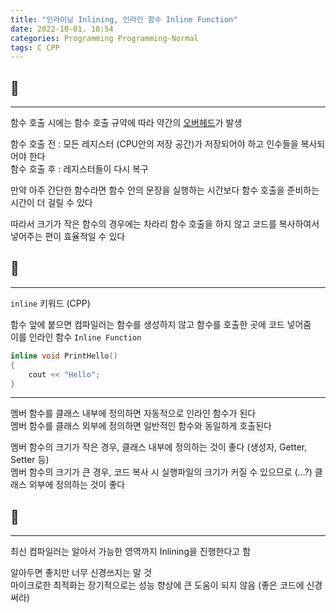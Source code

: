 ```yaml
---
title: "인라이닝 Inlining, 인라인 함수 Inline Function"
date: 2022-10-01. 10:54
categories: Programming Programming-Normal
tags: C CPP
---
```



## 🗿

---
함수 호출 시에는 함수 호출 규약에 따라 약간의 [오버헤드](https://ttmdacl.github.io/posts/Overhead/)가 발생  

함수 호출 전 : 모든 레지스터 (CPU안의 저장 공간)가 저장되어야 하고 인수들을 복사되어야 한다  
함수 호출 후 : 레지스터들이 다시 복구

만약 아주 간단한 함수라면 함수 안의 문장을 실행하는 시간보다 함수 호출을 준비하는 시간이 더 걸릴 수 있다  

따라서 크기가 작은 함수의 경우에는 차라리 함수 호출을 하지 않고 코드를 복사하여서 넣어주는 편이 효율적일 수 있다  


## 🗿

---

`inline` 키워드 (CPP)  

함수 앞에 붙으면 컴파일러는 함수를 생성하지 않고 함수를 호출한 곳에 코드 넣어줌  
이를 인라인 함수 `Inline Function`  

```cpp
inline void PrintHello()
{
    cout << "Hello";
}
```

---
멤버 함수를 클래스 내부에 정의하면 자동적으로 인라인 함수가 된다  
멤버 함수를 클래스 외부에 정의하면 일반적인 함수와 동일하게 호출된다  

멤버 함수의 크기가 작은 경우, 클래스 내부에 정의하는 것이 좋다 (생성자, Getter, Setter 등)  
멤버 함수의 크기가 큰 경우, 코드 복사 시 실행파일의 크기가 커질 수 있으므로 (...?) 클래스 외부에 정의하는 것이 좋다


## 🗿

---

최신 컴파일러는 알아서 가능한 영역까지 Inlining을 진행한다고 함

알아두면 좋지만 너무 신경쓰지는 말 것  
마이크로한 최적화는 장기적으로는 성능 향상에 큰 도움이 되지 않음 (좋은 코드에 신경써라)
